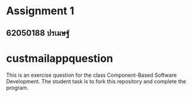 # Assignment 1
## 62050188 ปรเมษฐ์


# custmailappquestion
This is an exercise question for the class Component-Based Software Development.
The student task is to fork this repository and complete the program.

